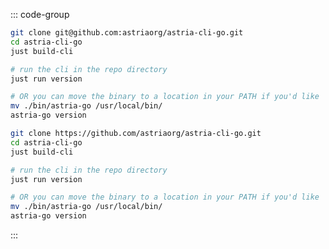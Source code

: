 
::: code-group

```bash [SSH]
git clone git@github.com:astriaorg/astria-cli-go.git
cd astria-cli-go
just build-cli

# run the cli in the repo directory
just run version

# OR you can move the binary to a location in your PATH if you'd like
mv ./bin/astria-go /usr/local/bin/
astria-go version
```

```bash [HTTPS]
git clone https://github.com/astriaorg/astria-cli-go.git
cd astria-cli-go
just build-cli

# run the cli in the repo directory
just run version

# OR you can move the binary to a location in your PATH if you'd like
mv ./bin/astria-go /usr/local/bin/
astria-go version
```

:::

<!-- <Tabs>
  <TabItem value="SSH" label="SSH"> </TabItem>
  <TabItem value="HTTPS" label="HTTPS" default> </TabItem>
</Tabs> -->
